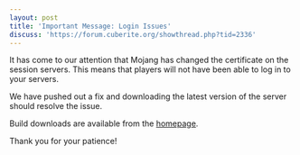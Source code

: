 ```yaml
---
layout: post
title: 'Important Message: Login Issues'
discuss: 'https://forum.cuberite.org/showthread.php?tid=2336'
---
```

It has come to our attention that Mojang has changed the certificate on the session servers. This means that players will not have been able to log in to your servers.

We have pushed out a fix and downloading the latest version of the server should resolve the issue.

Build downloads are available from the [homepage](http://cuberite.org/).

Thank you for your patience!

